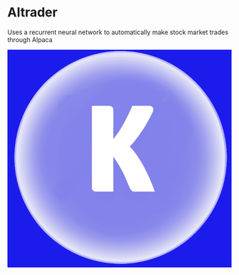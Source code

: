 # AItrader
Uses a recurrent neural network to automatically make stock market trades through Alpaca

![Kara Logo](/readme/Kara_logo.png)

